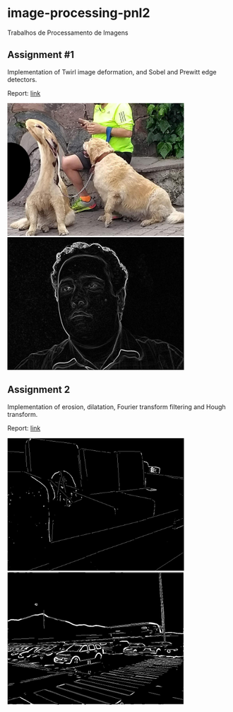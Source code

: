 # image-processing-pnl2
Trabalhos de Processamento de Imagens

## Assignment #1

Implementation of Twirl image deformation, and Sobel and Prewitt edge detectors.

Report: [link](https://github.com/vgarciasc/image-processing-pnl2/blob/master/PNL2%20-%20Trabalho%201%20-%20Vin%C3%ADcius%20Garcia%20-%20Transforma%C3%A7%C3%B5es%20e%20Detec%C3%A7%C3%A3o%20de%20Contorno.pdf)

<img src="https://raw.githubusercontent.com/vgarciasc/image-processing-pnl2/master/images/transformed/dogs_twirl.jpg" width=400><img src="https://raw.githubusercontent.com/vgarciasc/image-processing-pnl2/master/images/transformed/human_face_prewitt.jpg" width=400>

## Assignment 2

Implementation of erosion, dilatation, Fourier transform filtering and Hough transform.

Report: [link](https://github.com/vgarciasc/image-processing-pnl2/blob/master/PNL2%20-%20Trabalho%202%20-%20Vin%C3%ADcius%20Garcia%20e%20Rafael%20Katopodis.pdf)

<img src="https://raw.githubusercontent.com/vgarciasc/image-processing-pnl2/master/images/transformed/sofacat_sobel_0_bw_50_hough_1.0_50_100_10_clean_over_sobel_0_bw_100.png" width=400><img src="https://raw.githubusercontent.com/vgarciasc/image-processing-pnl2/master/images/transformed/chile_sobel_100_bw_50_hough_1.0_100_50_2_clean.png" width=400>
